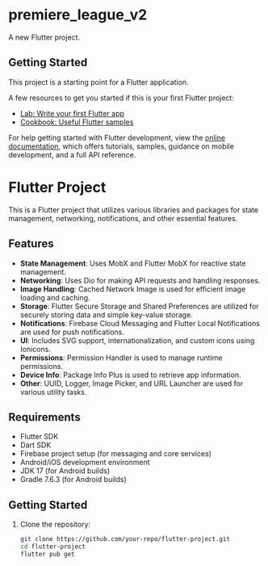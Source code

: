 # premiere_league_v2

A new Flutter project.

## Getting Started

This project is a starting point for a Flutter application.

A few resources to get you started if this is your first Flutter project:

- [Lab: Write your first Flutter app](https://docs.flutter.dev/get-started/codelab)
- [Cookbook: Useful Flutter samples](https://docs.flutter.dev/cookbook)

For help getting started with Flutter development, view the
[online documentation](https://docs.flutter.dev/), which offers tutorials,
samples, guidance on mobile development, and a full API reference.


# Flutter Project

This is a Flutter project that utilizes various libraries and packages for state management, networking, notifications, and other essential features.

## Features

- **State Management**: Uses MobX and Flutter MobX for reactive state management.
- **Networking**: Uses Dio for making API requests and handling responses.
- **Image Handling**: Cached Network Image is used for efficient image loading and caching.
- **Storage**: Flutter Secure Storage and Shared Preferences are utilized for securely storing data and simple key-value storage.
- **Notifications**: Firebase Cloud Messaging and Flutter Local Notifications are used for push notifications.
- **UI**: Includes SVG support, internationalization, and custom icons using Ionicons.
- **Permissions**: Permission Handler is used to manage runtime permissions.
- **Device Info**: Package Info Plus is used to retrieve app information.
- **Other**: UUID, Logger, Image Picker, and URL Launcher are used for various utility tasks.

## Requirements

- Flutter SDK
- Dart SDK
- Firebase project setup (for messaging and core services)
- Android/iOS development environment
- JDK 17 (for Android builds)
- Gradle 7.6.3 (for Android builds)

## Getting Started

1. Clone the repository:
   ```bash
   git clone https://github.com/your-repo/flutter-project.git
   cd flutter-project
   flutter pub get
